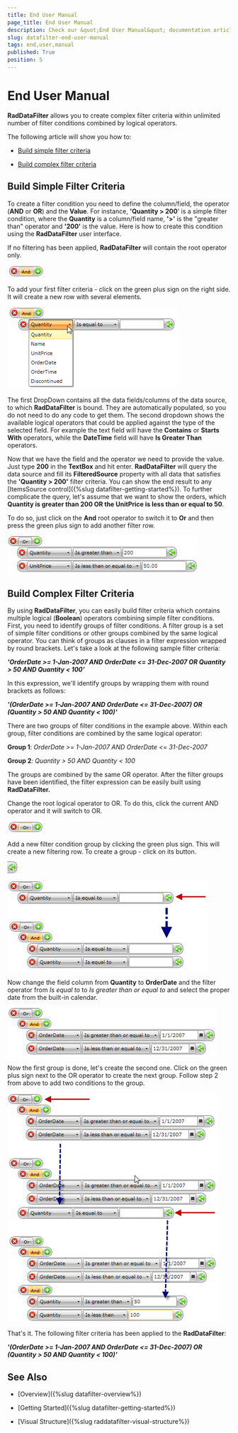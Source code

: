 ```yaml
---
title: End User Manual
page_title: End User Manual
description: Check our &quot;End User Manual&quot; documentation article for the RadDataFilter {{ site.framework_name }} control.
slug: datafilter-end-user-manual
tags: end,user,manual
published: True
position: 5
---
```


# End User Manual


__RadDataFilter__ allows you to create complex filter criteria within unlimited number of filter conditions combined by logical operators.  

The following article will show you how to:

* [Build simple filter criteria](#build-simple-filter-criteria)

* [Build complex filter criteria](#build-complex-filter-criteria)

## Build Simple Filter Criteria

To create a filter condition you need to define the column/field, the operator (__AND__ or __OR__) and the __Value__. For instance, __'Quantity > 200__' is a simple filter condition, where the __Quantity__ is a column/field name, __'>'__ is the "greater than" operator and __'200'__ is the value. Here is how to create this condition using the __RadDataFilter__ user interface.

If no filtering has been applied, __RadDataFilter__ will contain the root operator only.

 ![WPF RadDataFilter ](images/RadDataFilter_End_User_Manual_01.png)

To add your first filter criteria - click on the green plus sign on the right side. It will create a new row with several elements.

 ![WPF RadDataFilter ](images/RadDataFilter_End_User_Manual_02.png)

The first DropDown contains all the data fields/columns of the data source, to which __RadDataFilter__ is bound. They are automatically populated, so you do not need to do any code to get them. The second dropdown shows the available logical operators that could be applied against the type of the selected field. For example the text field will have the __Contains__ or __Starts With__ operators, while the __DateTime__ field will have __Is Greater Than__ operators.

Now that we have the field and the operator we need to provide the value. Just type __200__ in the __TextBox__ and hit enter. __RadDataFilter__ will query the data source and fill its __FilteredSource__ property with all data that satisfies the __'Quantity > 200'__ filter criteria. You can show the end result to any [ItemsSource control]({%slug datafilter-getting-started%}). To further complicate the query, let's assume that we want to show the orders, which __Quantity is greater than 200 OR the UnitPrice is less than or equal to 50__.

To do so, just click on the __And__ root operator to switch it to __Or__ and then press the green plus sign to add another filter row.

 ![WPF RadDataFilter ](images/RadDataFilter_End_User_Manual_03.png)

## Build Complex Filter Criteria

By using __RadDataFilter__, you can easily build filter criteria which contains multiple logical (__Boolean__) operators combining simple filter conditions. First, you need to identify groups of filter conditions. A filter group is a set of simple filter conditions or other groups combined by the same logical operator. You can think of groups as clauses in a filter expression wrapped by round brackets. Let's take a look at the following sample filter criteria:

*__'OrderDate >= 1-Jan-2007 AND OrderDate <= 31-Dec-2007 OR Quantity > 50 AND Quantity < 100'__*

In this expression, we'll identify groups by wrapping them with round brackets as follows:

*__'(OrderDate >= 1-Jan-2007 AND OrderDate <= 31-Dec-2007) OR (Quantity > 50 AND Quantity < 100)'__*

There are two groups of filter conditions in the example above. Within each group, filter conditions are combined by the same logical operator:

__Group 1__: *OrderDate >= 1-Jan-2007 AND OrderDate <= 31-Dec-2007*

__Group 2__*: Quantity > 50 AND Quantity < 100*

The groups are combined by the same OR operator. After the filter groups have been identified, the filter expression can be easily built using __RadDataFilter.__

Change the root logical operator to OR. To do this, click the current AND operator and it will switch to OR.

![WPF RadDataFilter ](images/RadDataFilter_End_User_Manual_04.png)

Add a new filter condition group by clicking the green plus sign. This will create a new filtering row. To create a group - click on its button. 

![WPF RadDataFilter ](images/datafilter_create_group.png)

![WPF RadDataFilter ](images/RadDataFilter_End_User_Manual_05.png)

Now change the field column from __Quantity__ to __OrderDate__ and the filter operator from *Is equal to* to *Is greater than or equal to* and select the proper date from the built-in calendar.

 ![WPF RadDataFilter ](images/RadDataFilter_End_User_Manual_06.png)

Now the first group is done, let's create the second one. Click on the green plus sign next to the OR operator to create the next group. Follow step 2 from above to add two conditions to the group.

 ![WPF RadDataFilter ](images/RadDataFilter_End_User_Manual_07.png)

That's it. The following filter criteria has been applied to the __RadDataFilter__:

*__'(OrderDate >= 1-Jan-2007 AND OrderDate <= 31-Dec-2007) OR (Quantity > 50 AND Quantity < 100)'__*

## See Also

 * [Overview]({%slug datafilter-overview%})

 * [Getting Started]({%slug datafilter-getting-started%})

 * [Visual Structure]({%slug raddatafilter-visual-structure%})

